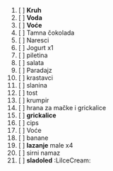 
1. [ ] **Kruh**
2. [ ] **Voda**
3. [ ] **Voće**
4. [ ] Tamna čokolada 
5. [ ] Naresci 
6. [ ] Jogurt x1
7. [ ] piletina
8. [ ] salata
9. [ ] Paradajz
10. [ ] krastavci 
11. [ ] slanina 
12. [ ] tost
13. [ ] krumpir
14. [ ] hrana za mačke i grickalice 
15. [ ] **grickalice** 
16. [ ] cips
17. [ ] Voće
18. [ ] banane 
19. [ ] **lazanje** male x4
20. [ ] sirni namaz
21. [ ] **sladoled** :LiIceCream:

